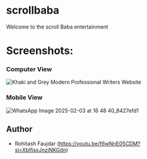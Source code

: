 # scrollbaba
Welcome to the scroll Baba entertainment 

# Screenshots:

### Computer View
![Khaki and Grey Modern Professional Writers Website](https://github.com/user-attachments/assets/0c534de7-5eda-4181-b8a8-84b4afb86424)

### Mobile View
![WhatsApp Image 2025-02-03 at 16 48 40_8427efd1](https://github.com/user-attachments/assets/b3f0eedf-0854-4eac-9390-d2ed0c307e20)

## Author  

- Rohitash Faujdar (https://youtu.be/f6wNnE05CDM?si=XblfjsxJnzjNKGdn)
